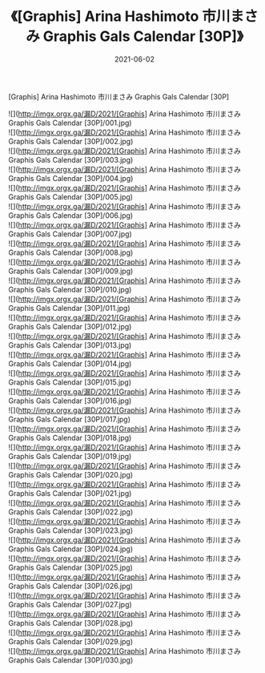 ﻿---
layout: post
title:  《[Graphis] Arina Hashimoto 市川まさみ Graphis Gals Calendar [30P]》
date:   2021-06-02
img: http://imgx.orgx.ga/漏D/2021/[Graphis] Arina Hashimoto 市川まさみ Graphis Gals Calendar [30P]/000.jpg
categories: [美女, 清纯, 唯美]
---

[Graphis] Arina Hashimoto 市川まさみ Graphis Gals Calendar [30P]

  ![](http://imgx.orgx.ga/漏D/2021/[Graphis] Arina Hashimoto 市川まさみ Graphis Gals Calendar [30P]/001.jpg) <br> ![](http://imgx.orgx.ga/漏D/2021/[Graphis] Arina Hashimoto 市川まさみ Graphis Gals Calendar [30P]/002.jpg) <br> ![](http://imgx.orgx.ga/漏D/2021/[Graphis] Arina Hashimoto 市川まさみ Graphis Gals Calendar [30P]/003.jpg) <br> ![](http://imgx.orgx.ga/漏D/2021/[Graphis] Arina Hashimoto 市川まさみ Graphis Gals Calendar [30P]/004.jpg) <br> ![](http://imgx.orgx.ga/漏D/2021/[Graphis] Arina Hashimoto 市川まさみ Graphis Gals Calendar [30P]/005.jpg) <br> ![](http://imgx.orgx.ga/漏D/2021/[Graphis] Arina Hashimoto 市川まさみ Graphis Gals Calendar [30P]/006.jpg) <br> ![](http://imgx.orgx.ga/漏D/2021/[Graphis] Arina Hashimoto 市川まさみ Graphis Gals Calendar [30P]/007.jpg) <br> ![](http://imgx.orgx.ga/漏D/2021/[Graphis] Arina Hashimoto 市川まさみ Graphis Gals Calendar [30P]/008.jpg) <br> ![](http://imgx.orgx.ga/漏D/2021/[Graphis] Arina Hashimoto 市川まさみ Graphis Gals Calendar [30P]/009.jpg) <br> ![](http://imgx.orgx.ga/漏D/2021/[Graphis] Arina Hashimoto 市川まさみ Graphis Gals Calendar [30P]/010.jpg) <br> ![](http://imgx.orgx.ga/漏D/2021/[Graphis] Arina Hashimoto 市川まさみ Graphis Gals Calendar [30P]/011.jpg) <br> ![](http://imgx.orgx.ga/漏D/2021/[Graphis] Arina Hashimoto 市川まさみ Graphis Gals Calendar [30P]/012.jpg) <br> ![](http://imgx.orgx.ga/漏D/2021/[Graphis] Arina Hashimoto 市川まさみ Graphis Gals Calendar [30P]/013.jpg) <br> ![](http://imgx.orgx.ga/漏D/2021/[Graphis] Arina Hashimoto 市川まさみ Graphis Gals Calendar [30P]/014.jpg) <br> ![](http://imgx.orgx.ga/漏D/2021/[Graphis] Arina Hashimoto 市川まさみ Graphis Gals Calendar [30P]/015.jpg) <br> ![](http://imgx.orgx.ga/漏D/2021/[Graphis] Arina Hashimoto 市川まさみ Graphis Gals Calendar [30P]/016.jpg) <br> ![](http://imgx.orgx.ga/漏D/2021/[Graphis] Arina Hashimoto 市川まさみ Graphis Gals Calendar [30P]/017.jpg) <br> ![](http://imgx.orgx.ga/漏D/2021/[Graphis] Arina Hashimoto 市川まさみ Graphis Gals Calendar [30P]/018.jpg) <br> ![](http://imgx.orgx.ga/漏D/2021/[Graphis] Arina Hashimoto 市川まさみ Graphis Gals Calendar [30P]/019.jpg) <br> ![](http://imgx.orgx.ga/漏D/2021/[Graphis] Arina Hashimoto 市川まさみ Graphis Gals Calendar [30P]/020.jpg) <br> ![](http://imgx.orgx.ga/漏D/2021/[Graphis] Arina Hashimoto 市川まさみ Graphis Gals Calendar [30P]/021.jpg) <br> ![](http://imgx.orgx.ga/漏D/2021/[Graphis] Arina Hashimoto 市川まさみ Graphis Gals Calendar [30P]/022.jpg) <br> ![](http://imgx.orgx.ga/漏D/2021/[Graphis] Arina Hashimoto 市川まさみ Graphis Gals Calendar [30P]/023.jpg) <br> ![](http://imgx.orgx.ga/漏D/2021/[Graphis] Arina Hashimoto 市川まさみ Graphis Gals Calendar [30P]/024.jpg) <br> ![](http://imgx.orgx.ga/漏D/2021/[Graphis] Arina Hashimoto 市川まさみ Graphis Gals Calendar [30P]/025.jpg) <br> ![](http://imgx.orgx.ga/漏D/2021/[Graphis] Arina Hashimoto 市川まさみ Graphis Gals Calendar [30P]/026.jpg) <br> ![](http://imgx.orgx.ga/漏D/2021/[Graphis] Arina Hashimoto 市川まさみ Graphis Gals Calendar [30P]/027.jpg) <br> ![](http://imgx.orgx.ga/漏D/2021/[Graphis] Arina Hashimoto 市川まさみ Graphis Gals Calendar [30P]/028.jpg) <br> ![](http://imgx.orgx.ga/漏D/2021/[Graphis] Arina Hashimoto 市川まさみ Graphis Gals Calendar [30P]/029.jpg) <br> ![](http://imgx.orgx.ga/漏D/2021/[Graphis] Arina Hashimoto 市川まさみ Graphis Gals Calendar [30P]/030.jpg) <br>